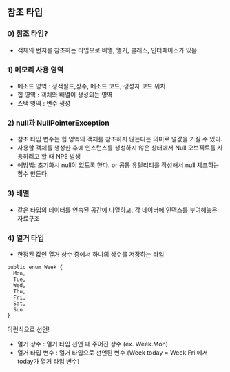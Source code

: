 ## 참조 타입

### 0) 참조 타입?
- 객체의 번지를 참조하는 타입으로 배열, 열거, 클래스, 인터페이스가 있음.


### 1) 메모리 사용 영역
- 메소드 영역 : 정적필드,상수, 메소드 코드, 생성자 코드 위치   
- 힙 영역 : 객체와 배열이 생성되는 영역  
- 스택 영역 : 변수 생성


### 2) null과 NullPointerException
- 참조 타입 변수는 힙 영역의 객체를 참조하지 않는다는 의미로 널값을 가질 수 있다.  
- 사용할 객체를 생성한 후에 인스턴스를 생성하지 않은 상태에서 Null 오브젝트를 사용하려고 할 때 NPE 발생  
- 예방법: 초기화시 null이 없도록 한다. or 공통 유틸리티를 작성해서 null 체크하는 함수 만든다.


### 3) 배열  
- 같은 타입의 데이터를 연속된 공간에 나열하고, 각 데이터에 인덱스를 부여해놓은 자료구조  


### 4) 열거 타입
- 한정된 값인 열거 상수 중에서 하나의 상수를 저장하는 타입
```
public enum Week {
  Mon,
  Tue,
  Wed,
  Thu,
  Fri,
  Sat,
  Sun
}
```
이런식으로 선언!  
- 열거 상수 : 열거 타입 선언 때 주어진 상수 (ex. Week.Mon)  
- 열거 타입 변수 : 열거 타입으로 선언된 변수 (Week today = Week.Fri 에서 today가 열거 타입 변수)
